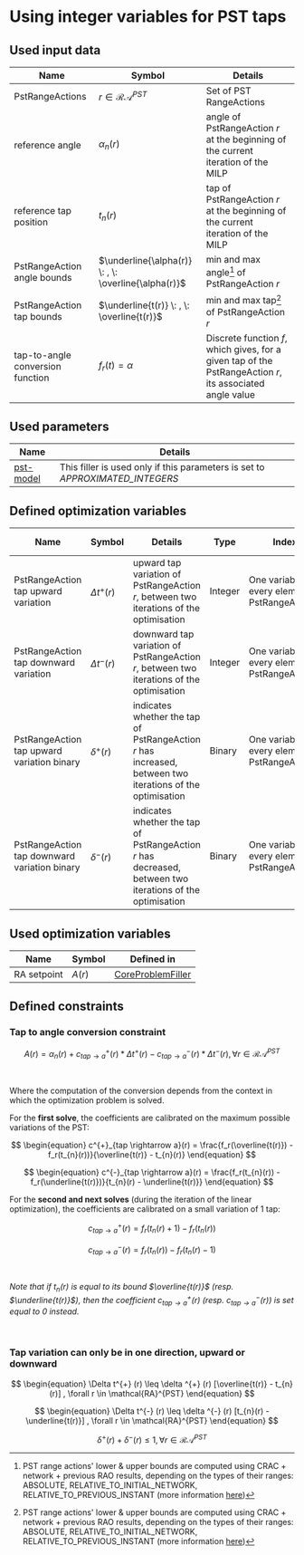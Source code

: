 # Using integer variables for PST taps

## Used input data

| Name                             | Symbol                                               | Details                                                                                                   |
|----------------------------------|------------------------------------------------------|-----------------------------------------------------------------------------------------------------------|
| PstRangeActions                  | $r \in \mathcal{RA}^{PST}$                           | Set of PST RangeActions                                                                                   |
| reference angle                  | $\alpha _n(r)$                                       | angle of PstRangeAction $r$ at the beginning of the current iteration of the MILP                         |
| reference tap position           | $t_{n}(r)$                                           | tap of PstRangeAction $r$ at the beginning of the current iteration of the MILP                           |
| PstRangeAction angle bounds      | $\underline{\alpha(r)} \: , \: \overline{\alpha(r)}$ | min and max angle[^1] of PstRangeAction $r$                                                               |
| PstRangeAction tap bounds        | $\underline{t(r)} \: , \: \overline{t(r)}$           | min and max tap[^1] of PstRangeAction $r$                                                                 |
| tap-to-angle conversion function | $f_r(t) = \alpha$                                    | Discrete function $f$, which gives, for a given tap of the PstRangeAction $r$, its associated angle value |

[^1]: PST range actions' lower & upper bounds are computed using CRAC + network + previous RAO results, depending on the
types of their ranges: ABSOLUTE, RELATIVE_TO_INITIAL_NETWORK, RELATIVE_TO_PREVIOUS_INSTANT (more
information [here](/input-data/crac/json.md#range-actions))

## Used parameters

| Name                                             | Details                                                                       |
|--------------------------------------------------|-------------------------------------------------------------------------------|
| [pst-model](/parameters/parameters.md#pst-model) | This filler is used only if this parameters is set to *APPROXIMATED_INTEGERS* |

## Defined optimization variables

| Name                                         | Symbol             | Details                                                                                                   | Type    | Index                                             | Unit                     | Lower bound | Upper bound |
|----------------------------------------------|--------------------|-----------------------------------------------------------------------------------------------------------|---------|---------------------------------------------------|--------------------------|-------------|-------------|
| PstRangeAction tap upward variation          | $\Delta t^{+} (r)$ | upward tap variation of PstRangeAction $r$, between two iterations of the optimisation                    | Integer | One variable for every element of PstRangeActions | No unit (number of taps) | $-\infty$   | $+\infty$   |
| PstRangeAction tap downward variation        | $\Delta t^{-} (r)$ | downward tap variation of PstRangeAction $r$, between two iterations of the optimisation                  | Integer | One variable for every element of PstRangeActions | No unit (number of taps) | $-\infty$   | $+\infty$   |
| PstRangeAction tap upward variation binary   | $\delta ^{+} (r)$  | indicates whether the tap of PstRangeAction $r$ has increased, between two iterations of the optimisation | Binary  | One variable for every element of PstRangeActions | No unit                  | 0           | 1           |
| PstRangeAction tap downward variation binary | $\delta ^{-} (r)$  | indicates whether the tap of PstRangeAction $r$ has decreased, between two iterations of the optimisation | Binary  | One variable for every element of PstRangeActions | No unit                  | 0           | 1           |

## Used optimization variables

| Name        | Symbol | Defined in                                                                 |
|-------------|--------|----------------------------------------------------------------------------|
| RA setpoint | $A(r)$ | [CoreProblemFiller](core-problem-filler.md#defined-optimization-variables) |

## Defined constraints

### Tap to angle conversion constraint

$$
\begin{equation}
A(r) = \alpha_{n}(r) + c^{+}_{tap \rightarrow a}(r) * \Delta t^{+} (r) - c^{-}_{tap \rightarrow a}(r) * \Delta t^{-} (
r), \forall r \in \mathcal{RA}^{PST}
\end{equation}
$$

<br>

Where the computation of the conversion depends from the context in which the optimization problem is solved.

For the **first solve**, the coefficients are calibrated on the maximum possible variations of the PST:

$$
\begin{equation}
c^{+}_{tap \rightarrow a}(r) = \frac{f_r(\overline{t(r)}) - f_r(t_{n}(r))}{\overline{t(r)} - t_{n}(r)}
\end{equation}
$$

$$
\begin{equation}
c^{-}_{tap \rightarrow a}(r) = \frac{f_r(t_{n}(r)) - f_r(\underline{t(r)})}{t_{n}(r) - \underline{t(r)}}
\end{equation}
$$

For the **second and next solves** (during the iteration of the linear optimization), the coefficients are calibrated on
a small variation of 1 tap:

$$
\begin{equation}
c^{+}_{tap \rightarrow a}(r) = f_r(t_{n}(r) + 1) - f_r(t_{n}(r))
\end{equation}
$$

$$
\begin{equation}
c^{-}_{tap \rightarrow a}(r) = f_r(t_{n}(r)) - f_r(t_{n}(r) - 1)
\end{equation}
$$

<br>

*Note that if $t_n(r)$ is equal to its bound $\overline{t(r)}$ (resp. $\underline{t(r)}$), then the coefficient
$c^{+}_{tap \rightarrow a}(r)$ (resp. $c^{-}_{tap \rightarrow a}(r)$) is set equal to 0 instead.*

<br>

### Tap variation can only be in one direction, upward or downward

$$
\begin{equation}
\Delta t^{+} (r) \leq \delta ^{+} (r) [\overline{t(r)} - t_{n}(r)] , \forall r \in \mathcal{RA}^{PST}
\end{equation}
$$

$$
\begin{equation}
\Delta t^{-} (r) \leq \delta ^{-} (r) [t_{n}(r) - \underline{t(r)}] , \forall r \in \mathcal{RA}^{PST}
\end{equation}
$$

$$
\begin{equation}
\delta ^{+} (r) + \delta ^{-} (r)  \leq 1 , \forall r \in \mathcal{RA}^{PST}
\end{equation}
$$